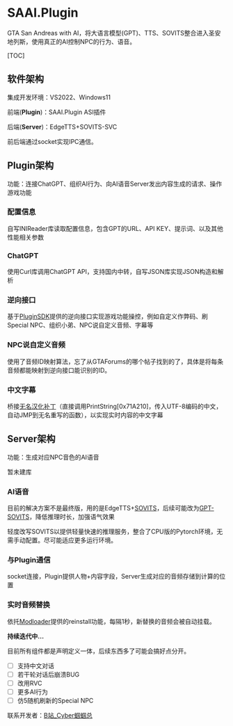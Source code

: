 # SAAI.Plugin
GTA San Andreas with AI，将大语言模型(GPT)、TTS、SOVITS整合进入圣安地列斯，使用真正的AI控制NPC的行为、语音。

[TOC]

## 软件架构

集成开发环境：VS2022、Windows11

前端(**Plugin**)：SAAI.Plugin ASI插件 

后端(**Server**)：EdgeTTS+SOVITS-SVC 

前后端通过socket实现IPC通信。

## Plugin架构

功能：连接ChatGPT、组织AI行为、向AI语音Server发出内容生成的请求、操作游戏功能

### 配置信息

自写INIReader库读取配置信息，包含GPT的URL、API KEY、提示词、以及其他性能相关参数

### ChatGPT

使用Curl库调用ChatGPT API，支持国内中转，自写JSON库实现JSON构造和解析

### 逆向接口

基于[PluginSDK](https://github.com/DK22Pac/plugin-sdk)提供的逆向接口实现游戏功能操控，例如自定义作弊码、刷Special NPC、组织小弟、NPC说自定义音频、字幕等

### NPC说自定义音频

使用了音频ID映射算法，忘了从GTAForums的哪个帖子找到的了，具体是将每条音频都能映射到逆向接口能识别的ID。

### 中文字幕

桥接[无名汉化补丁](https://github.com/WMHHZ/VC.SA.Plugin)（直接调用PrintString[0x71A210]，传入UTF-8编码的中文，自动JMP到无名重写的函数），以实现实时内容的中文字幕

## Server架构

功能：生成对应NPC音色的AI语音

暂未建库

### AI语音

目前的解决方案不是最终版，用的是EdgeTTS+[SOVITS](https://github.com/svc-develop-team/so-vits-svc)，后续可能改为[GPT-SOVITS](https://github.com/RVC-Boss/GPT-SoVITS)，降低推理时长，加强语气效果

轻度改写SOVITS以提供轻量快速的推理服务，整合了CPU版的Pytorch环境，无需手动配置。尽可能适应更多运行环境。

### 与Plugin通信

socket连接，Plugin提供人物+内容字段，Server生成对应的音频存储到计算的位置

### 实时音频替换

依托[Modloader](https://github.com/thelink2012/modloader)提供的reinstall功能，每隔1秒，新替换的音频会被自动挂载。



**持续迭代中…**

目前所有组件都是声明定义一体，后续东西多了可能会搞好点分开。

- [ ] 支持中文对话
- [ ] 若干轮对话后崩溃BUG
- [ ] 改用RVC
- [ ] 更多AI行为
- [ ] 仿5随机刷新的Special NPC

联系开发者：[B站_Cyber蝈蝈总](https://space.bilibili.com/37706580)
